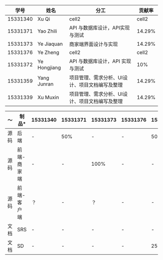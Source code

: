 
学号 | 姓名 | 分工 | 贡献率
------- | -------| -------| -------
15331340 | Xu Qi| cell2 | cell2
15331371 | Yao Zhili| API 与数据库设计，API实现与测试 | 14.29%
15331373 | Ye Jiaquan| 商家端界面设计与实现 | 14.29%
15331376 | Ye Zheng| cell2| cell2
15331372 | Ye Hongjiang| API 与数据库设计，API 实现与测试 | 10% 
15331359 | Yang Junran| 项目管理、需求分析、UI设计、项目文档编写及整理 | 14.29%
15331339 | Xu Muxin| 项目管理、需求分析、UI设计、项目文档编写及整理 | 14.29%


～| 制品*| 15331340| 15331371| 15331373| 15331376| 15331372| 15331359| 15331339
------- | -------| -------| -------| -------| -------| -------| -------| -------
源码 | 后端| -| 50% | -| -| 50% | -| -
源码 | 前端-商家端| -| -| 100%| -| -| -| -
源码 | 前端-客户端| ？| -| ？| -| - | -| -
文档 | SRS| -| -| -| -| -| 50%| 50%
文档 | SD| -| -| -| -| 25% | -| -





